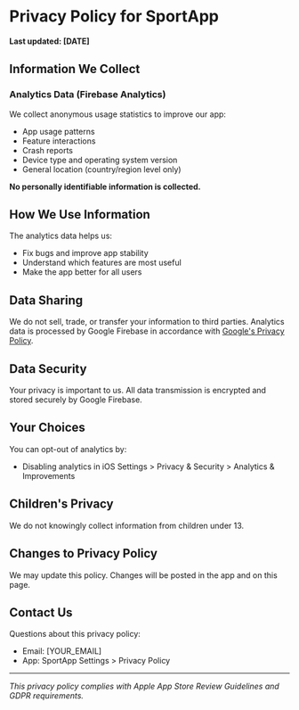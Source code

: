 # Privacy Policy for SportApp

**Last updated: [DATE]**

## Information We Collect

### Analytics Data (Firebase Analytics)
We collect anonymous usage statistics to improve our app:
- App usage patterns
- Feature interactions
- Crash reports
- Device type and operating system version
- General location (country/region level only)

**No personally identifiable information is collected.**

## How We Use Information

The analytics data helps us:
- Fix bugs and improve app stability
- Understand which features are most useful
- Make the app better for all users

## Data Sharing

We do not sell, trade, or transfer your information to third parties. Analytics data is processed by Google Firebase in accordance with [Google's Privacy Policy](https://policies.google.com/privacy).

## Data Security

Your privacy is important to us. All data transmission is encrypted and stored securely by Google Firebase.

## Your Choices

You can opt-out of analytics by:
- Disabling analytics in iOS Settings > Privacy & Security > Analytics & Improvements

## Children's Privacy

We do not knowingly collect information from children under 13.

## Changes to Privacy Policy

We may update this policy. Changes will be posted in the app and on this page.

## Contact Us

Questions about this privacy policy:
- Email: [YOUR_EMAIL]
- App: SportApp Settings > Privacy Policy

---
*This privacy policy complies with Apple App Store Review Guidelines and GDPR requirements.*